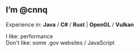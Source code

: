 I’m @cnnq
---

Experience in:  **Java** / **C#** / **Rust** | **OpenGL** / **Vulkan**

I like:  performance  
Don't like:  some .gov websites / JavaScript

<!---
cnnq/cnnq is a ✨ special ✨ repository because its `README.md` (this file) appears on your GitHub profile.
You can click the Preview link to take a look at your changes.
--->
